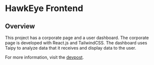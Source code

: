 # HawkEye Frontend
## Overview
This project has a corporate page and a user dashboard. The corporate page is developed with React.js and TailwindCSS. The dashboard uses Taipy to analyze data that it receives and display data to the user.

For more information, visit the [devpost](https://devpost.com/software/hawkeye-amc4n7?ref_content=user-portfolio&ref_feature=in_progress).
